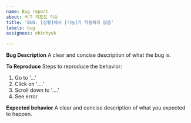```yaml
---
name: Bug report
about: 버그 리포트 이슈
title: 'BUG: [상황]에서 [기능]가 작동하지 않음'
labels: bug
assignees: ohinhyuk

---
```


**Bug Description**
A clear and concise description of what the bug is.

**To Reproduce**
Steps to reproduce the behavior:
1. Go to '...'
2. Click on '....'
3. Scroll down to '....'
4. See error

**Expected behavior**
A clear and concise description of what you expected to happen.

